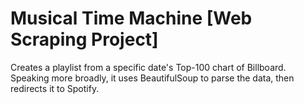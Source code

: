 # Musical Time Machine [Web Scraping Project]

Creates a playlist from a specific date's Top-100 chart of Billboard. Speaking more broadly, it uses BeautifulSoup to parse the data, then redirects it to Spotify.
